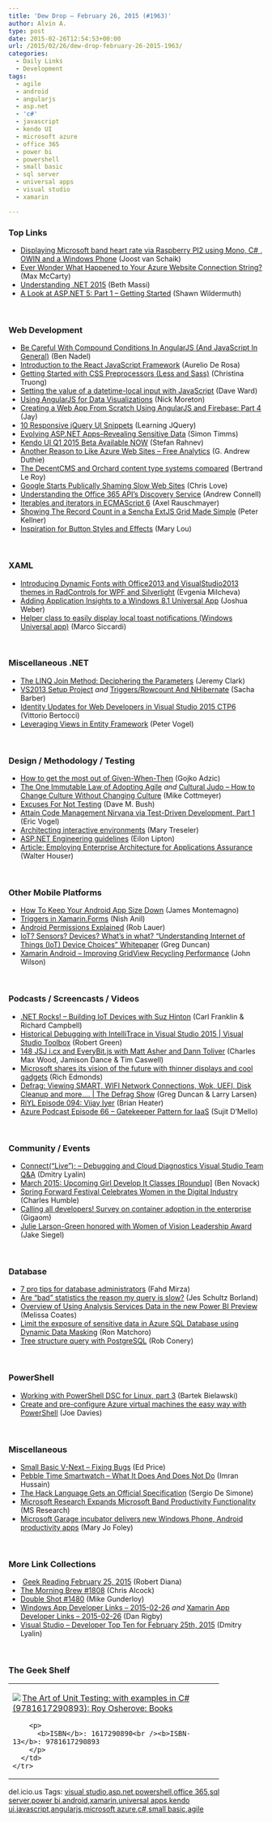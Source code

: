 ```yaml
---
title: 'Dew Drop – February 26, 2015 (#1963)'
author: Alvin A.
type: post
date: 2015-02-26T12:54:53+00:00
url: /2015/02/26/dew-drop-february-26-2015-1963/
categories:
  - Daily Links
  - Development
tags:
  - agile
  - android
  - angularjs
  - asp.net
  - 'c#'
  - javascript
  - kendo UI
  - microsoft azure
  - office 365
  - power bi
  - powershell
  - small basic
  - sql server
  - universal apps
  - visual studio
  - xamarin

---
```

### <a name="top"></a>Top Links

  * <a href="http://feedproxy.google.com/~r/blogspot/dotnetbyexample/~3/wi4mCg5JHmg/displaying-microsoft-band-heart-rate.html" target="_blank">Displaying Microsoft band heart rate via Raspberry PI2 using Mono, C# , OWIN and a Windows Phone</a> (Joost van Schaik)
  * <a href="http://lockmedown.com/missing-azure-website-connection-string/" target="_blank">Ever Wonder What Happened to Your Azure Website Connection String?</a> (Max McCarty)
  * <a href="http://blogs.msdn.com/b/bethmassi/archive/2015/02/25/understanding-net-2015.aspx" target="_blank">Understanding .NET 2015</a> (Beth Massi)
  * <a href="http://wildermuth.com/2015/02/25/A_Look_at_ASP_NET_5_Part_1_-_Getting_Started" target="_blank">A Look at ASP.NET 5: Part 1 &#8211; Getting Started</a> (Shawn Wildermuth)

&nbsp;

### <a name="web"></a>Web Development

  * <a href="http://www.bennadel.com/blog/2789-be-careful-with-compound-conditions-in-angularjs-and-javascript-in-general.htm" target="_blank">Be Careful With Compound Conditions In AngularJS (And JavaScript In General)</a> (Ben Nadel)
  * <a href="http://developer.telerik.com/featured/introduction-to-the-react-javascript-framework/" target="_blank">Introduction to the React JavaScript Framework</a> (Aurelio De Rosa)
  * <a href="http://blogs.adobe.com/dreamweaver/2015/02/getting-started-with-css-preprocessors-less-and-sass.html" target="_blank">Getting Started with CSS Preprocessors (Less and Sass)</a> (Christina Truong)
  * <a href="http://feedproxy.google.com/~r/Encosia/~3/j7l4ZQn14Eo/" target="_blank">Setting the value of a datetime-local input with JavaScript</a> (Dave Ward)
  * <a href="http://css-tricks.com/using-angularjs-for-data-visualisations/" target="_blank">Using AngularJS for Data Visualizations</a> (Nick Moreton)
  * <a href="http://code.tutsplus.com/tutorials/creating-a-web-app-from-scratch-using-angularjs-and-firebase-part-4--cms-22781" target="_blank">Creating a Web App From Scratch Using AngularJS and Firebase: Part 4</a> (Jay)
  * <a href="http://feedproxy.google.com/~r/LearningJquery/~3/DuucThANS8c/10-responsive-jquery-ui-snippets" target="_blank">10 Responsive jQuery UI Snippets</a> (Learning JQuery)
  * <a href="http://feedproxy.google.com/~r/CanDevs/~3/_4Sbr1Rn4Z0/evolving-asp-net-apps-revealing-sensitive-data.aspx" target="_blank">Evolving ASP.NET Apps–Revealing Sensitive Data</a> (Simon Timms)
  * <a href="http://feedproxy.google.com/~r/Telerik/~3/VaOXCWMO9P4/kendo-ui-q1-2015-beta-available-now" target="_blank">Kendo UI Q1 2015 Beta Available NOW</a> (Stefan Rahnev)
  * <a href="http://feeds.devhammer.net/~r/devhammer/~3/wkjtLX6gmGU/another-reason-to-like-azure-web-sites---free-analytics" target="_blank">Another Reason to Like Azure Web Sites &#8211; Free Analytics</a> (G. Andrew Duthie)
  * <a href="http://weblogs.asp.net:80/bleroy/the-decentcms-and-orchard-content-type-systems-compared" target="_blank">The DecentCMS and Orchard content type systems compared</a> (Bertrand Le Roy)
  * <a href="http://www.love2dev.com/#!article/Google-Starts-Publically-Shaming-Slow-Web-Sites" target="_blank">Google Starts Publically Shaming Slow Web Sites</a> (Chris Love)
  * <a href="http://feedproxy.google.com/~r/AndrewConnell/~3/hWy8RV8DSHs/understanding-the-office-365-api%E2%80%99s-discovery-service" target="_blank">Understanding the Office 365 API’s Discovery Service</a> (Andrew Connell)
  * <a href="http://feedproxy.google.com/~r/2ality/~3/WJFofPeMpAE/es6-iteration.html" target="_blank">Iterables and iterators in ECMAScript 6</a> (Axel Rauschmayer)
  * <a href="http://peterkellner.net/2015/02/25/showing-the-record-count-in-a-sencha-extjs-grid-made-simple/" target="_blank">Showing The Record Count in a Sencha ExtJS Grid Made Simple</a> (Peter Kellner)
  * <a href="http://feedproxy.google.com/~r/tympanus/~3/IHKwhnDiBqI/" target="_blank">Inspiration for Button Styles and Effects</a> (Mary Lou)

&nbsp;

### <a name="silverlight"></a>XAML

  * <a href="http://feedproxy.google.com/~r/Telerik/~3/sv21fsCypfQ/introducing-dynamic-fonts-with-office2013-and-visualstudio2013-themes-in-radcontrols-for-wpf-and-silverlight" target="_blank">Introducing Dynamic Fonts with Office2013 and VisualStudio2013 themes in RadControls for WPF and Silverlight</a> (Evgenia Milcheva)
  * <a href="http://blogs.msdn.com/b/visualstudioalm/archive/2015/02/26/adding-application-insights-to-a-windows-8-1-universal-app.aspx" target="_blank">Adding Application Insights to a Windows 8.1 Universal App</a> (Joshua Weber)
  * <a href="http://msicc.net/?p=4310" target="_blank">Helper class to easily display local toast notifications (Windows Universal app)</a> (Marco Siccardi)

&nbsp;

### <a name="dotnet"></a>Miscellaneous .NET

  * <a href="http://jeremybytes.blogspot.com/2015/02/the-linq-join-method-deciphering_25.html" target="_blank">The LINQ Join Method: Deciphering the Parameters</a> (Jeremy Clark)
  * <a href="https://sachabarbs.wordpress.com/2015/02/25/vs2013-setup-project/" target="_blank">VS2013 Setup Project</a> _and_ <a href="https://sachabarbs.wordpress.com/2015/02/25/triggersrowcount-and-nhibernate/" target="_blank">Triggers/Rowcount And NHibernate</a> (Sacha Barber)
  * <a href="http://blogs.msdn.com/b/webdev/archive/2015/02/25/identity-updates-for-web-developers-in-visual-studio-2015-ctp6.aspx" target="_blank">Identity Updates for Web Developers in Visual Studio 2015 CTP6</a> (Vittorio Bertocci)
  * <a href="http://visualstudiomagazine.com/blogs/tool-tracker/2015/02/leverage-views-in-entity-framework.aspx" target="_blank">Leveraging Views in Entity Framework</a> (Peter Vogel)

&nbsp;

### <a name="design"></a>Design / Methodology / Testing

  * <a href="http://gojko.net/2015/02/25/how-to-get-the-most-out-of-given-when-then/" target="_blank">How to get the most out of Given-When-Then</a> (Gojko Adzic)
  * <a href="http://feedproxy.google.com/~r/LeadingAgile/~3/A8_vL3sFGlA/" target="_blank">The One Immutable Law of Adopting Agile</a> _and_ <a href="http://feedproxy.google.com/~r/LeadingAgile/~3/zOpc9NTSoQw/" target="_blank">Cultural Judo – How to Change Culture Without Changing Culture</a> (Mike Cottmeyer)
  * <a href="http://blog.dmbcllc.com/excuses-for-not-testing/" target="_blank">Excuses For Not Testing</a> (Dave M. Bush)
  * <a href="http://visualstudiomagazine.com/articles/2015/02/25/code-management-test-driven-dev.aspx" target="_blank">Attain Code Management Nirvana via Test-Driven Development, Part 1</a> (Eric Vogel)
  * <a href="http://feedproxy.google.com/~r/oreilly/news/~3/rgJQ2gmtg70/architecting-interactive-environments.html" target="_blank">Architecting interactive environments</a> (Mary Treseler)
  * <a href="https://github.com/aspnet/Home/wiki/Engineering-guidelines" target="_blank">ASP.NET Engineering guidelines</a> (Eilon Lipton)
  * <a href="http://www.infoq.com/articles/employing-enterprise-architecture-for-applications-assurance?utm_campaign=infoq_content&utm_source=infoq&utm_medium=feed&utm_term=global" target="_blank">Article: Employing Enterprise Architecture for Applications Assurance</a> (Walter Houser)

&nbsp;

### <a name="mobile"></a>Other Mobile Platforms

  * <a href="http://motzcod.es/post/112072508362" target="_blank">How To Keep Your Android App Size Down</a> (James Montemagno)
  * <a href="http://blog.xamarin.com/triggers-in-xamarin.forms/" target="_blank">Triggers in Xamarin.Forms</a> (Nish Anil)
  * <a href="http://developer.telerik.com/featured/android-permissions-explained/" target="_blank">Android Permissions Explained</a> (Rob Lauer)
  * <a href="http://coolthingoftheday.blogspot.com/2015/02/iot-sensors-devices-what-in-what.html" target="_blank">IoT? Sensors? Devices? What&#8217;s in what? &#8220;Understanding Internet of Things (IoT) Device Choices&#8221; Whitepaper</a> (Greg Duncan)
  * <a href="http://blog.wislon.io/posts/2015/02/21/xamarin-android-gridview-improve-performance/" target="_blank">Xamarin Android &#8211; Improving GridView Recycling Performance</a> (John Wilson)

&nbsp;

### <a name="podcasts"></a>Podcasts / Screencasts / Videos

  * <a href="http://www.dotnetrocks.com/default.aspx?ShowNum=1106" target="_blank">.NET Rocks! &#8211; Building IoT Devices with Suz Hinton</a> (Carl Franklin & Richard Campbell)
  * <a href="http://channel9.msdn.com/Shows/Visual-Studio-Toolbox/Historical-Debugging-with-IntelliTrace-in-Visual-Studio-2015" target="_blank">Historical Debugging with IntelliTrace in Visual Studio 2015 | Visual Studio Toolbox</a> (Robert Green)
  * <a href="http://devchat.tv/js-jabber/148-jsj-i-cx-and-everybit-js-with-matt-asher-and-dann-toliver" target="_blank">148 JSJ i.cx and EveryBit.js with Matt Asher and Dann Toliver</a> (Charles Max Wood, Jamison Dance & Tim Caswell)
  * <a href="http://feedproxy.google.com/~r/wmexperts/~3/ZM4E7WiN63o/story01.htm" target="_blank">Microsoft shares its vision of the future with thinner displays and cool gadgets</a> (Rich Edmonds)
  * <a href="http://channel9.msdn.com/Shows/The-Defrag-Show/Defrag-Viewing-SMART-WIFI-Network-Connections-Wok-UEFI-Disk-Cleanup-and-more" target="_blank">Defrag: Viewing SMART, WIFI Network Connections, Wok, UEFI, Disk Cleanup and more&#8230;. | The Defrag Show</a> (Greg Duncan & Larry Larsen)
  * <a href="http://riyl.podbean.com/e/episode-094-vijay-iyer/" target="_blank">RiYL Episode 094: Vijay Iyer</a> (Brian Heater)
  * <a href="http://azpodcast.azurewebsites.net/post/Episode-66-Gatekeeper-Pattern-for-IaaS" target="_blank">Azure Podcast Episode 66 &#8211; Gatekeeper Pattern for IaaS</a> (Sujit D&#8217;Mello)

&nbsp;

### <a name="events"></a>Community / Events

  * <a href="http://blogs.msdn.com/b/visualstudio/archive/2015/02/25/connect-live-debugging-and-cloud-diagnostics-visual-studio-team-q-amp-a.aspx" target="_blank">Connect(“Live”); – Debugging and Cloud Diagnostics Visual Studio Team Q&A</a> (Dmitry Lyalin)
  * <a href="http://www.geekadelphia.com/2015/02/25/march-2015-upcoming-girl-develop-it-classes-roundup/" target="_blank">March 2015: Upcoming Girl Develop It Classes [Roundup]</a> (Ben Novack)
  * <a href="http://www.infoq.com/news/2015/02/spring-forward-brighton?utm_campaign=infoq_content&utm_source=infoq&utm_medium=feed&utm_term=global" target="_blank">Spring Forward Festival Celebrates Women in the Digital Industry</a> (Charles Humble)
  * <a href="https://gigaom.com/2015/02/25/calling-all-developers-survey-on-container-adoption-in-the-enterprise/" target="_blank">Calling all developers! Survey on container adoption in the enterprise</a> (Gigaom)
  * <a href="http://blogs.microsoft.com/firehose/2015/02/25/julie-larson-green-honored-with-women-of-vision-leadership-award/" target="_blank">Julie Larson-Green honored with Women of Vision Leadership Award</a> (Jake Siegel)

&nbsp;

### <a name="sql"></a>Database

  * <a href="http://blog.pluralsight.com/database-administrator-tips" target="_blank">7 pro tips for database administrators</a> (Fahd Mirza)
  * <a href="http://feedproxy.google.com/~r/BrentOzar-SqlServerDba/~3/JvkJDZGPJ54/" target="_blank">Are “bad” statistics the reason my query is slow?</a> (Jes Schultz Borland)
  * <a href="http://feedproxy.google.com/~r/SqlChick-MelissaCoates/~3/PfaSSGuRPmE/overview-of-using-analysis-services-data-in-the-new-power-bi-preview" target="_blank">Overview of Using Analysis Services Data in the new Power BI Preview</a> (Melissa Coates)
  * <a href="http://azure.microsoft.com/blog/2015/02/25/limit-the-exposure-of-sensitive-data-in-azure-sql-database-using-dynamic-data-masking/" target="_blank">Limit the exposure of sensitive data in Azure SQL Database using Dynamic Data Masking</a> (Ron Matchoro)
  * <a href="http://feedproxy.google.com/~r/wekeroad/EeKc/~3/TNi_w_lFhGs/" target="_blank">Tree structure query with PostgreSQL</a> (Rob Conery)

&nbsp;

### <a name="ps"></a>PowerShell

  * <a href="http://www.powershellmagazine.com/2015/02/25/working-with-powershell-dsc-for-linux-part-3/" target="_blank">Working with PowerShell DSC for Linux, part 3</a> (Bartek Bielawski)
  * <a href="http://azure.microsoft.com/blog/2015/02/25/create-preconfigure-azure-vms-powershell/" target="_blank">Create and pre-configure Azure virtual machines the easy way with PowerShell</a> (Joe Davies)

&nbsp;

### <a name="misc"></a>Miscellaneous

  * <a href="http://blogs.msdn.com/b/smallbasic/archive/2015/02/25/small-basic-v-next-fixing-bugs.aspx" target="_blank">Small Basic V-Next &#8211; Fixing Bugs</a> (Ed Price)
  * <a href="http://feedproxy.google.com/~r/Ithinkdiff/~3/dsnX8dU9hVQ/" target="_blank">Pebble Time Smartwatch – What It Does And Does Not Do</a> (Imran Hussain)
  * <a href="http://www.infoq.com/news/2015/02/hack-language-specification?utm_campaign=infoq_content&utm_source=infoq&utm_medium=feed&utm_term=global" target="_blank">The Hack Language Gets an Official Specification</a> (Sergio De Simone)
  * <a href="http://blogs.technet.com/b/inside_microsoft_research/archive/2015/02/25/microsoft-research-expands-microsoft-band-productivity-functionality.aspx" target="_blank">Microsoft Research Expands Microsoft Band Productivity Functionality</a> (MS Research)
  * <a href="http://www.zdnet.com/article/microsoft-garage-incubator-delivers-new-windows-phone-android-productivity-apps/#ftag=RSSbaffb68" target="_blank">Microsoft Garage incubator delivers new Windows Phone, Android productivity apps</a> (Mary Jo Foley)

&nbsp;

### <a name="links"></a>More Link Collections

  * &nbsp;<a href="http://feeds.regulargeek.com/~r/RegularGeek/~3/iqaqHJ6XbZc/" target="_blank">Geek Reading February 25, 2015</a> (Robert Diana)
  * <a href="http://feedproxy.google.com/~r/ReflectivePerspective/~3/EoAi9wL-kME/" target="_blank">The Morning Brew #1808</a> (Chris Alcock)
  * <a href="http://afreshcup.com/home/2015/2/25/double-shot-1480.html" target="_blank">Double Shot #1480</a> (Mike Gunderloy)
  * <a href="http://windowsappdev.com/2015/02/windows-app-developer-links-2015-02-26/" target="_blank">Windows App Developer Links &#8211; 2015-02-26</a> _and_ <a href="http://xamarinappdev.com/2015/02/xamarin-app-developer-links-2015-02-26/" target="_blank">Xamarin App Developer Links &#8211; 2015-02-26</a> (Dan Rigby)
  * <a href="http://www.lyalin.com/2015/02/25/visual-studio-developer-top-ten-for-february-25th-2015/" target="_blank">Visual Studio – Developer Top Ten for February 25th, 2015</a> (Dmitry Lyalin)

&nbsp;

### <a name="shelf"></a>The Geek Shelf

<div id="scid:7dc1bd33-94bd-46fd-a20b-0131235bcd47:f4ef31ea-b06b-48c7-8b42-92d23e236871" class="wlWriterEditableSmartContent" style="float: none; padding-bottom: 0px; padding-top: 0px; padding-left: 0px; margin: 0px; display: inline; padding-right: 0px">
  <table cellspacing="0" cellpadding="2" width="400" border="0" unselectable="on">
    <tr>
      <td valign="top" width="400">
        <p>
          <a title="The Art of Unit Testing: with examples in C# (9781617290893): Roy Osherove: Books" href="http://www.amazon.com/exec/obidos/ASIN/1617290890/alvinashcraft-20"><img data-recalc-dims="1" decoding="async" src="https://i0.wp.com/images.amazon.com/images/P/1617290890.01.MZZZZZZZ.jpg?w=660" border="0" align="left" style="float:left" />The Art of Unit Testing: with examples in C# (9781617290893): Roy Osherove: Books</a>
        </p>
        
        <p>
          <b>ISBN</b>: 1617290890<br /><b>ISBN-13</b>: 9781617290893
        </p>
      </td>
    </tr>
  </table>
</div>

<div id="scid:0767317B-992E-4b12-91E0-4F059A8CECA8:6bab6abc-3a5c-46ab-9f29-1c41f8512011" class="wlWriterEditableSmartContent" style="float: none; padding-bottom: 0px; padding-top: 0px; padding-left: 0px; margin: 0px; display: inline; padding-right: 0px">
  del.icio.us Tags: <a href="http://del.icio.us/popular/visual+studio" rel="tag">visual studio</a>,<a href="http://del.icio.us/popular/asp.net" rel="tag">asp.net</a>,<a href="http://del.icio.us/popular/powershell" rel="tag">powershell</a>,<a href="http://del.icio.us/popular/office+365" rel="tag">office 365</a>,<a href="http://del.icio.us/popular/sql+server" rel="tag">sql server</a>,<a href="http://del.icio.us/popular/power+bi" rel="tag">power bi</a>,<a href="http://del.icio.us/popular/android" rel="tag">android</a>,<a href="http://del.icio.us/popular/xamarin" rel="tag">xamarin</a>,<a href="http://del.icio.us/popular/universal+apps" rel="tag">universal apps</a>,<a href="http://del.icio.us/popular/kendo+ui" rel="tag">kendo ui</a>,<a href="http://del.icio.us/popular/javascript" rel="tag">javascript</a>,<a href="http://del.icio.us/popular/angularjs" rel="tag">angularjs</a>,<a href="http://del.icio.us/popular/microsoft+azure" rel="tag">microsoft azure</a>,<a href="http://del.icio.us/popular/c%23" rel="tag">c#</a>,<a href="http://del.icio.us/popular/small+basic" rel="tag">small basic</a>,<a href="http://del.icio.us/popular/agile" rel="tag">agile</a>
</div>